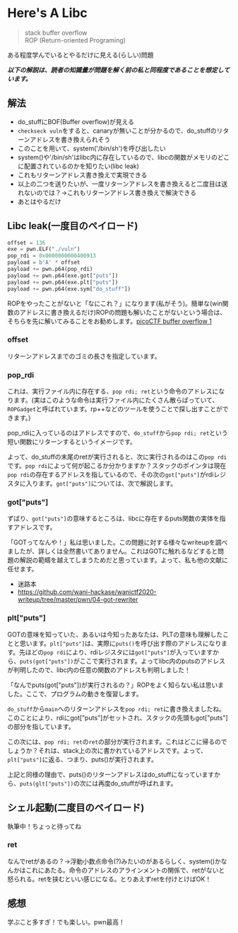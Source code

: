 # Here's A Libc
> stack buffer overflow  
> ROP (Return-oriented Programing)

ある程度学んでいるとやるだけに見える(らしい)問題

__*以下の解説は、読者の知識量が問題を解く前の私と同程度であることを想定しています。*__


## 解法

* do_stuffにBOF(Buffer overflow)が見える
* `checkseck vuln`をすると、canaryが無いことが分かるので、do_stuffのリターンアドレスを書き換えられそう
* このことを用いて、system('/bin/sh')を呼び出したい
* system()や'/bin/sh'はlibc内に存在しているので、libcの関数がメモリのどこに配置されているのかを知りたい(libc leak)
* これもリターンアドレス書き換えで実現できる
* 以上の二つを送りたいが、一度リターンアドレスを書き換えると二度目は送れないのでは？->これもリターンアドレス書き換えで解決できる
* あとはやるだけ

## Libc leak(一度目のペイロード)
```python
offset = 136
exe = pwn.ELF("./vuln")
pop_rdi = 0x0000000000400913
payload = b'A' * offset
payload += pwn.p64(pop_rdi)
payload += pwn.p64(exe.got["puts"])
payload += pwn.p64(exe.plt["puts"])
payload += pwn.p64(exe.sym["do_stuff"])
```

ROPをやったことがないと「なにこれ？」になります(私がそう)。簡単な(win関数のアドレスに書き換えるだけ)ROPの問題も解いたことがないという場合は、そちらを先に解いてみることをお勧めします。[picoCTF buffer overflow 1](https://play.picoctf.org/practice/challenge/258?category=6&page=2)

### offset
リターンアドレスまでのゴミの長さを指定しています。

### pop_rdi
これは、実行ファイル内に存在する、`pop rdi; ret`という命令のアドレスになります。(実はこのような命令は実行ファイル内にたくさん散らばっていて、`ROPGadget`と呼ばれています。rp++などのツールを使うことで探し出すことができます。)

pop_rdiに入っているのはアドレスですので、`do_stuff`から`pop rdi; ret`という短い関数にリターンするというイメージです。

よって、do_stuffの末尾のretが実行されると、次に実行されるのはこの`pop rdi`です。`pop rdi`によって何が起こるか分かりますか？スタックのポインタは現在`pop rdi`の存在するアドレスを指しているので、その次の`got["puts"]`がrdiレジスタに入ります。`got["puts"]`については、次で解説します。
### got["puts"]
ずばり、`got["puts"]`の意味するところは、libcに存在するputs関数の実体を指すアドレスです。

「GOTってなんや！」私は思いました。この問題に対する様々なwriteupを調べましたが、詳しくは全然書いてありません。これはGOTに触れるなどすると問題の解説の範疇を越えてしまうためだと思っています。よって、私も他の文献に任せます。
* 迷路本
* <https://github.com/wani-hackase/wanictf2020-writeup/tree/master/pwn/04-got-rewriter>

### plt["puts"]
GOTの意味を知っていた、あるいは今知ったあなたは、PLTの意味も理解したことと思います。`plt["puts"]`は、実際に`puts()`を呼び出す際のアドレスになります。先ほどの`pop rdi`により、rdiレジスタには`got["puts"]`が入っていますから、`puts(got["puts"])`がここで実行されます。よってlibc内のputsのアドレスが判明したので、libc内の任意の関数のアドレスも判明しました！

「なんでputs(got["puts"])が実行されるの？」ROPをよく知らない私は思いました。ここで、プログラムの動きを復習します。

`do_stuff`から`main`へのリターンアドレスを`pop rdi; ret`に書き換えましたね。このことにより、rdiにgot["puts"]がセットされ、スタックの先頭もgot["puts"]の部分を指しています。

この次には、`pop rdi; ret`の`ret`の部分が実行されます。これはどこに帰るのでしょうか？それは、stack上の次に書かれているアドレスです。よって、`plt["puts"]`に返る、つまり、puts()が実行されます。

上記と同様の理由で、puts()のリターンアドレスはdo_stuffになっていますから、`puts(glt["puts"])`の次には再度do_stuffが呼ばれます。

## シェル起動(二度目のペイロード)
執筆中！ちょっと待ってね
### ret
なんでretがあるの？->浮動小数点命令(?)みたいのがあるらしく、system()かなんかはこれにあたる。命令のアドレスのアラインメントの関係で、retがないと怒られる。retを挟むといい感じになる。とりあえずretを付けとけばOK！

## 感想
学ぶこと多すぎ！でも楽しい。pwn最高！